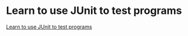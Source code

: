# Learn to use JUnit to test programs
[Learn to use JUnit to test programs](https://aiwithcloud.com/2022/09/19/learn_to_use_junit_to_test_programs/)